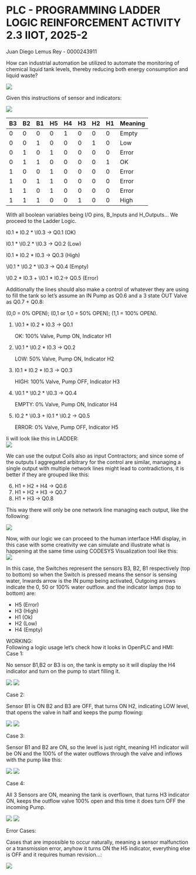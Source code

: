 # **PLC \- PROGRAMMING LADDER LOGIC REINFORCEMENT ACTIVITY 2.3 IIOT, 2025-2**

Juan Diego Lemus Rey \- 0000243911

How can industrial automation be utilized to automate the monitoring of chemical liquid tank levels, thereby reducing both energy consumption and liquid waste?

![](imgs/image1.png)

Given this instructions of sensor and indicators:

![](imgs/image2.png)

| B3  | B2  | B1  | H5  | H4  | H3  | H2  | H1  | Meaning |
| --- | --- | --- | --- | --- | --- | --- | --- | :------ |
| 0   | 0   | 0   | 0   | 1   | 0   | 0   | 0   | Empty   |
| 0   | 0   | 1   | 0   | 0   | 0   | 1   | 0   | Low     |
| 0   | 1   | 0   | 1   | 0   | 0   | 0   | 0   | Error   |
| 0   | 1   | 1   | 0   | 0   | 0   | 0   | 1   | OK      |
| 1   | 0   | 0   | 1   | 0   | 0   | 0   | 0   | Error   |
| 1   | 0   | 1   | 1   | 0   | 0   | 0   | 0   | Error   |
| 1   | 1   | 0   | 1   | 0   | 0   | 0   | 0   | Error   |
| 1   | 1   | 1   | 0   | 0   | 1   | 0   | 0   | High    |

With all boolean variables being I/O pins, B_Inputs and H_Outputs… We proceed to the Ladder Logic.

I0.1 \* I0.2 \* \\I0.3 → Q0.1 (OK)

I0.1 \* \\I0.2 \* \\I0.3 → Q0.2 (Low)

I0.1 \* I0.2 \* I0.3 → Q0.3 (High)

\\I0.1 \* \\I0.2 \* \\I0.3 → Q0.4 (Empty)

\\I0.2 \* I0.3 \+ \\I0.1 \* I0.2→ Q0.5 (Error)

Additionally the lines should also make a control of whatever they are using to fill the tank so let’s assume an IN Pump as Q0.6 and a 3 state OUT Valve as Q0.7 \+ Q0.8:

(0,0 \= 0% OPEN); (0,1 or 1,0 \= 50% OPEN); (1,1 \= 100% OPEN).

1. \\I0.1 \* I0.2 \* I0.3 → Q0.1

   OK: 100% Valve, Pump ON, Indicator H1

2. \\I0.1 \* \\I0.2 \* I0.3 → Q0.2

   LOW: 50% Valve, Pump ON, Indicator H2

3. I0.1 \* I0.2 \* I0.3 → Q0.3

   HIGH: 100% Valve, Pump OFF, Indicator H3

4. \\I0.1 \* \\I0.2 \* \\I0.3 → Q0.4

   EMPTY: 0% Valve, Pump ON, Indicator H4

5. I0.2 \* \\I0.3 \+ I0.1 \* \\I0.2 → Q0.5

   ERROR: 0% Valve, Pump OFF, Indicator H5

Ii will look like this in LADDER:  
![](imgs/image3.png)

We can use the output Coils also as input Contractors; and since some of the outputs I aggregated arbitrary for the control are similar, managing a single output with multiple network lines might lead to contradictions, it is better if they are grouped like this:

6. H1 \+ H2 \+ H4 → Q0.6
7. H1 \+ H2 \+ H3 → Q0.7
8. H1 \+ H3 → Q0.8

This way there will only be one network line managing each output, like the following:

![](imgs/image4.png)

Now, with our logic we can proceed to the human interface HMI display, in this case with some creativity we can simulate and illustrate what is happening at the same time using CODESYS Visualization tool like this:  
![](imgs/image5.png)

In this case, the Switches represent the sensors B3, B2, B1 respectively (top to bottom) so when the Switch is pressed means the sensor is sensing water, Inwards arrow is the IN pump being activated, Outgoing arrows indicate the 0, 50 or 100% water outflow. and the indicator lamps (top to bottom) are:

- H5 (Error)
- H3 (High)
- H1 (Ok)
- H2 (Low)
- H4 (Empty)

WORKING:  
Following a logic usage let’s check how it looks in OpenPLC and HMI:  
Case 1:

No sensor B1,B2 or B3 is on, the tank is empty so it will display the H4 indicator and turn on the pump to start filling it.

![](imgs/image6.png)
![](imgs/image7.png)

Case 2:

Sensor B1 is ON B2 and B3 are OFF, that turns ON H2, indicating LOW level, that opens the valve in half and keeps the pump flowing:

![](imgs/image8.png)
![](imgs/image9.png)

Case 3:

Sensor B1 and B2 are ON, so the level is just right, meaning H1 indicator will be ON and the 100% of the water outflows through the valve and inflows with the pump like this:

![](imgs/image10.png)
![](imgs/image11.png)

Case 4:

All 3 Sensors are ON, meaning the tank is overflown, that turns H3 indicator ON, keeps the outflow valve 100% open and this time it does turn OFF the incoming Pump.

![](imgs/image12.png)
![](imgs/image13.png)

Error Cases:

Cases that are impossible to occur naturally, meaning a sensor malfunction or a transmission error, anyhow it turns ON the H5 indicator, everything else is OFF and it requires human revision…:

![](imgs/image14.png)
